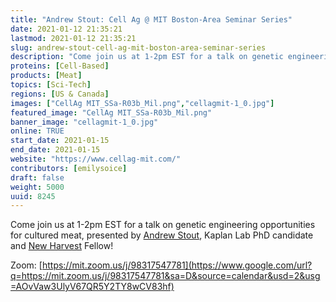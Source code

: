 ```yaml
---
title: "Andrew Stout: Cell Ag @ MIT Boston-Area Seminar Series"
date: 2021-01-12 21:35:21
lastmod: 2021-01-12 21:35:21
slug: andrew-stout-cell-ag-mit-boston-area-seminar-series
description: "Come join us at 1-2pm EST for a talk on genetic engineering opportunities for cultured meat, presented by Andrew Stout, Kaplan Lab PhD candidate and New Harvest Fellow!Zoom: https://mit.zoom.us/j/98317547781"
proteins: [Cell-Based]
products: [Meat]
topics: [Sci-Tech]
regions: [US & Canada]
images: ["CellAg MIT_SSa-R03b_Mil.png","cellagmit-1_0.jpg"]
featured_image: "CellAg MIT_SSa-R03b_Mil.png"
banner_image: "cellagmit-1_0.jpg"
online: TRUE
start_date: 2021-01-15
end_date: 2021-01-15
website: "https://www.cellag-mit.com/"
contributors: [emilysoice]
draft: false
weight: 5000
uuid: 8245
---
```

Come join us at 1-2pm EST for a talk on genetic engineering
opportunities for cultured meat, presented by [Andrew
Stout](https://www.linkedin.com/in/ACoAABBtZ0sBq1fNpqOvLhXkDWgie5QkH9aPb7c),
Kaplan Lab PhD candidate and [New
Harvest](https://www.linkedin.com/company/new-harvest/) Fellow!

Zoom:
[https://mit.zoom.us/j/98317547781](https://www.google.com/url?q=https://mit.zoom.us/j/98317547781&sa=D&source=calendar&usd=2&usg=AOvVaw3UlyV67QR5Y2TY8wCV83hf)
